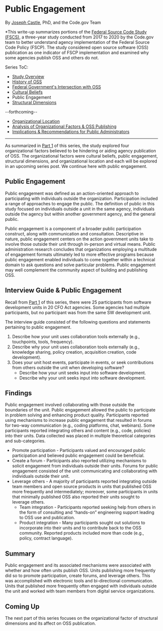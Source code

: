 # Public Engagement
By [Joseph Castle](https://digital.gov/authors/joseph-castle/), PhD, and the Code.gov Team

*This write-up summarizes portions of the [Federal Source Code Study (FSCS)](https://github.com/GSA/code-gov/blob/master/docs/FederalSourceCodeStudy/FederalSourceCodeStudy.pdf), a three-year study conducted from 2017 to 2020 by the Code.gov team to better understand agency implementation of the Federal Source Code Policy (FSCP). The study considered open source software (OSS) publication as one indicator of FSCP implementation and examined why some agencies publish OSS and others do not.

Series ToC:
- [Study Overview](study_overview.md)
- [History of OSS](history_of_OSS.md)
- [Federal Government's Intersection with OSS](govt_intersection_OSS.md)
- [Cultural Beliefs](cultural_beliefs.md)
- Public Engagement
- [Structural Dimensions](structural_dimensions.md)

--forthcoming--
- [Organizational Location](#)
- [Analysis of Organizational Factors & OSS Publishing](#)
- [Implications & Recommendations for Public Administrators](#)

---

As summarized in [Part 1](https://medium.com/codedotgov/federal-source-code-study-series-part-1-the-overview-72acce742260) of this series, the study explored four organizational factors believed to be hindering or aiding agency publication of OSS. The organizational factors were cultural beliefs, public engagement, structural dimensions, and organizational location and each will be explored in an upcoming series post. We continue here with public engagement.

## Public Engagement

Public engagement was defined as an action-oriented approach to participating with individuals outside the organization.  Participation included a range of approaches to engage the public. The definition of public in this study focused on individuals outside a unit in the same agency, individuals outside the agency but within another government agency, and the general public.

Public engagement is a component of a broader public participation construct, along with communication and consultation.  Descriptive in nature, public engagement centers on the action government units take to involve those outside their unit through in-person and virtual means.  Public administration research concludes that organizations employing a multitude of engagement formats ultimately led to more effective programs because public engagement enabled individuals to come together within a technical domain to ask questions and solve particular problems.  Public engagement may well complement the community aspect of building and publishing OSS.

## Interview Guide & Public Engagement

Recall from [Part 1](https://medium.com/codedotgov/federal-source-code-study-series-part-1-the-overview-72acce742260) of this series, there were 25 participants from software development units in 20 CFO Act agencies. Some agencies had multiple participants, but no participant was from the same SW development unit.

The interview guide consisted of the following questions and statements pertaining to public engagement.
1. Describe how your unit uses collaboration tools externally (e.g., touchpoints, tools, frequency).
2. Describe why your unit uses collaboration tools externally (e.g., knowledge sharing, policy creation, acquisition creation, code development).
3. Does your unit host events, participate in events, or seek contributions from others outside the unit when developing software?
    - Describe how your unit seeks input into software development.
    - Describe why your unit seeks input into software development.

## Findings

Public engagement involved collaborating with those outside the boundaries of the unit. Public engagement allowed the public to participate in problem solving and enhancing product quality. Participants reported using mechanisms to increase public engagement that resulted in forums for two-way communication (e.g., coding platforms, chat, webinars). Some participants reported integrating others and content (e.g., code, policies) into their units. Data collected was placed in multiple theoretical categories and sub-categories.

- Promote participation - Participants valued and encouraged public participation and believed public engagement could be beneficial.
- Create a forum - Participants also reported utilizing mechanisms to solicit engagement from individuals outside their units.  Forums for public engagement consisted of the unit communicating and collaborating with individuals outside their unit.
- Leverage others - A majority of participants reported integrating outside team members and open source products in units that published OSS more frequently and intermediately; moreover, some participants in units that minimally published OSS also reported their units sought to leverage others.
    - Team integration - Participants reported seeking help from others in the form of consulting and “hands-on” engineering support leading to OSS use and publication. 
    - Product integration - Many participants sought out solutions to incorporate into their units and to contribute back to the OSS community. Reported products included more than code (e.g., policy, contract language).

## Summary

Public engagement and its associated mechanisms were associated with whether and how often units publish OSS.  Units publishing more frequently did so to promote participation, create forums, and leverage others. This was accomplished with electronic tools and bi-directional communication. Units that published more frequently often engaged with individuals outside the unit and worked with team members from digital service organizations.

## Coming Up

The next part of this series focuses on the organizational factor of structural dimensions and its affect on OSS publication.